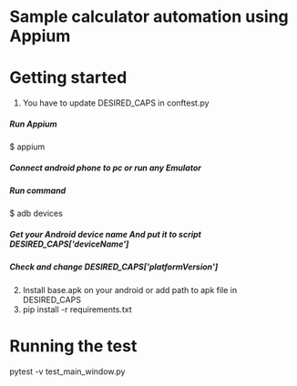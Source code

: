# Sample calculator automation using Appium

# Getting started
1) You have to update DESIRED_CAPS in conftest.py 
##### Run Appium 
$ appium 
##### Connect android phone to pc or run any Emulator 
##### Run command 
$ adb devices 
##### Get your Android device name And put it to script DESIRED_CAPS['deviceName'] 
##### Check and change DESIRED_CAPS['platformVersion']


2) Install base.apk on your android or add path to apk file in DESIRED_CAPS
3) pip install -r requirements.txt

# Running the test

pytest -v test_main_window.py




